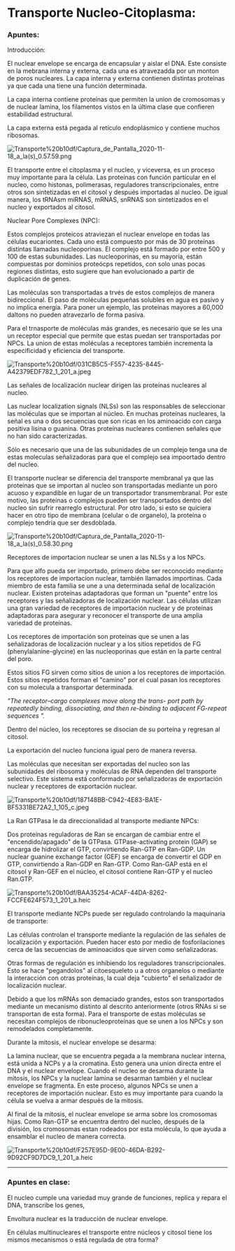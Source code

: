 # Transporte Nucleo-Citoplasma:

### Apuntes:

Introducción:

El nuclear envelope se encarga de encapsular y aislar el DNA. Este consiste en la mebrana interna y externa, cada una es atravezadda por un monton de poros nucleares. La capa interna y externa contienen distintas proteínas ya que cada una tiene una función determinada. 

La capa interna contiene proteínas que permiten la union de cromosomas y de nuclear lamina, los filamentos vistos en la última clase que confieren estabilidad estructural.

La capa externa está pegada al retículo endoplásmico y contiene muchos ribosomas.

![Transporte%20b10df/Captura_de_Pantalla_2020-11-18_a_la(s)_0.57.59.png](Transporte%20b10df/Captura_de_Pantalla_2020-11-18_a_la(s)_0.57.59.png)

El transporte entre el citoplasma y el nucleo, y viceversa, es un proceso muy importante para la célula. Las proteínas con función partícular en el nucleo, como histonas, polimerasas, reguladores transcripcionales, entre otros son sintetizadas en el citosol y después importadas al nucleo. De igual manera, los tRNAsm miRNAS, mRNAS, snRNAS son sintetizados en el nucleo y exportados al citosol. 

Nuclear Pore Complexes (NPC):

Estos complejos proteicos atraviezan el nuclear envelope en todas las células eucariontes. Cada uno está compuesto por más de 30 proteínas distintas llamadas nucleoporinas. El complejo está formado por entre 500 y 100 de estas subunidades. Las nucleoporinas, en su mayoría, están compuestas por dominios proteócps repetidos, con solo unas pocas regiones distintas, esto sugiere que han evolucionado a partir de duplicación de genes. 

Las moléculas son transportadas a trvés de estos complejos de manera bidireccional. El paso de moléculas pequeñas solubles en agua es pasivo y no implica energía. Para poner un ejemplo, las proteínas mayores a 60,000 daltons no pueden atravezarlo de forma pasiva. 

Para el trnasporte de moléculas más grandes, es necesario que se les una un receptor especial que permite que estas puedan ser transportadas por NPCs. La union de estas moléculas a receptores también incrementa la especificidad y eficiencia del transporte. 

![Transporte%20b10df/031CB5C5-F557-4235-8445-A42379EDF782_1_201_a.jpeg](Transporte%20b10df/031CB5C5-F557-4235-8445-A42379EDF782_1_201_a.jpeg)

Las señales de localización nuclear dirigen las proteínas nucleares al nucleo. 

Las nuclear localization signals (NLSs) son las responsables de seleccionar las moléculas que se importan al núcleo.  En muchas proteínas nucleares, la señal es una o dos secuencias que son ricas en los aminoacido con carga positiva lisina o guanina. Otras proteínas nucleares contienen señales que no han sido caracterizadas. 

Sólo es necesario que una de las subunidades de un complejo tenga una de estas moleculas señalizadoras para que el complejo sea impoortado dentro del nucleo. 

El transporte nuclear se diferencia del transporte membranal ya que las proteínas que se importan al nucleo son transportadas mediante un poro acuoso y expandible en lugar de un transportador transmembranal. Por este motivo, las proteínas o complejos pueden ser transportados dentro del nucleo sin sufrir rearreglo estructural. Por otro lado, si esto se quiciera hacer en otro tipo de membrana (celular o de organelo), la proteína o complejo tendría que ser desdoblada.

![Transporte%20b10df/Captura_de_Pantalla_2020-11-18_a_la(s)_0.58.30.png](Transporte%20b10df/Captura_de_Pantalla_2020-11-18_a_la(s)_0.58.30.png)

Receptores de importacion nuclear se unen a las NLSs y a los NPCs.

Para que alfo pueda ser importado, primero debe ser reconocido mediante los receptores de importacion nuclear, también llamados importinas. Cada miembro de esta familia se une a una determinada señal de localización nuclear. Existen proteínas adaptadoras que forman un "puente" entre los receptores y las señalizadoras de localización nuclear. Las células utilizan una gran variedad de receptores de importación nuclear y de proteínas adaptadoras para asegurar y reconocer el transporte de una amplia variedad de proteínas. 

Los receptores de importación son proteínas que se unen a las señalizadoras de localización nuclear y a los sitios repetidos de  FG (phenylalanine-glycine) en las nucleoporinas que están en la parte central del poro. 

Estos sitios FG sirven como sitios de union a los receptores de importación. Estos sitios repetidos forman el "camino" por el cual pasan los receptores con su molecula a transportar determinada. 

*"The receptor–cargo complexes move along the trans- port path by repeatedly binding, dissociating, and then re-binding to adjacent FG-repeat sequences ".*

Dentro del núcleo, los receptores se disocian de su porteína y regresan al citosol. 

La exportación del nucleo funciona igual pero de manera reversa. 

Las moléculas que necesitan ser exportadas del nucleo son las subunidades del ribosoma y moléculas de RNA dependen del transporte selectivo. Este sistema está conformado por señalizadoras de exportación nuclear y receptores de exportación nuclear. 

![Transporte%20b10df/187148BB-C942-4E83-BA1E-BF5331BE72A2_1_105_c.jpeg](Transporte%20b10df/187148BB-C942-4E83-BA1E-BF5331BE72A2_1_105_c.jpeg)

La Ran GTPasa le da direccionalidad al transporte mediante NPCs:

Dos proteínas reguladoras de Ran se encargan de cambiar entre el "encendido/apagado" de la GTPasa. GTPase-activating protein (GAP) se encarga de hidrolizar el GTP, convirtiendo Ran-GTP en Ran-GDP. Un nuclear guanine exchange factor (GEF) se encarga de convertir el GDP en GTP, convirtiendo a Ran-GDP en Ran-GTP. Como Ran-GAP está en el citosol y Ran-GEF en el núcleo, el citosol contiene Ran-GTP y el nucleo Ran.GTP.

![Transporte%20b10df/BAA35254-ACAF-44DA-8262-FCCFE624F573_1_201_a.heic](Transporte%20b10df/BAA35254-ACAF-44DA-8262-FCCFE624F573_1_201_a.heic)

El transporte mediante NCPs puede ser regulado controlando la maquinaria de transporte:

Las células controlan el transporte mediante la regulación de las señales de localización y exportación. Pueden hacer esto por medio de fosforilaciones cerca de las secuencias de aminoacidos que sirven como señalizadoras. 

Otras formas de regulación es inhibiendo los reguladores transcripcionales. Esto se hace "pegandolos"  al citoesqueleto u a otros organelos o mediante la interacción con otras proteínas, la cual deja "cubierto" el señalizador de localización nuclear. 

Debido a que los mRNAs son demaciado grandes, estos son transportados mediante un mecanismo distinto al descrito anteriormente (otros RNAs si se transportan de esta forma). Para el transporte de estas moléculas se necesitan complejos de ribonucleoproteínas que se unen a los NPCs y son remodelados completamente. 

Durante la mitosis, el nuclear envelope se desarma:

La lamina nuclear, que se encuentra pegada a la membrana nuclear interna, está unida a NCPs y a la cromatina. Esto genera una union directa entre el DNA y el nuclear envelope. Cuando el nucleo se desarma durante la mitosis, los NPCs y la nuclear lamina se desarman también y el nuclear envelope se fragmenta. En este proceso, algunos NPCs se unen a receptores de importación nuclear. Esto es muy importante para cuando la célula se vuelva a armar después de la mitosis. 

Al final de la mitosis, el nuclear envelope se arma sobre los cromosomas hijas. Como Ran-GTP se encuentra dentro del nucleo, después de la división, los cromosomas estan rodeados por esta molécula, lo que ayuda a ensamblar el nucleo de manera correcta. 

![Transporte%20b10df/F257E95D-9E00-46DA-B292-9D92CF9D7DC9_1_201_a.heic](Transporte%20b10df/F257E95D-9E00-46DA-B292-9D92CF9D7DC9_1_201_a.heic)

---

### Apuntes en clase:

El nucleo cumple una variedad muy grande de funciones, replica y repara el DNA, transcribe los genes, 

Envoltura nuclear es la traducción de nuclear envelope.

En células multinucleares el transporte entre núcleos y citosol tiene los mismos mecanismos o está regulada de otra forma?